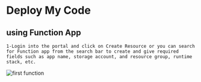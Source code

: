 # Deploy My Code
## using Function App 
```
1-Login into the portal and click on Create Resource or you can search for Function app from the search bar to create and give required fields such as app name, storage account, and resource group, runtime stack, etc.
```
![first function](https://user-images.githubusercontent.com/83798130/176980467-76a83f47-2d82-4852-b5ec-e4b700549830.jpg)

